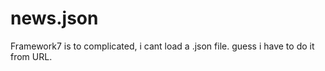 # news.json
Framework7 is to complicated, i cant load a .json file. guess i have to do it from URL.
